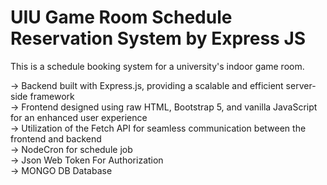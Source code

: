 # UIU Game Room Schedule Reservation System by Express JS
This is a schedule booking system for a university's indoor game room.

-> Backend built with Express.js, providing a scalable and efficient server-side framework <br/>
-> Frontend designed using raw HTML, Bootstrap 5, and vanilla JavaScript for an enhanced user experience <br/>
-> Utilization of the Fetch API for seamless communication between the frontend and backend <br/>
-> NodeCron for schedule job <br/>
-> Json Web Token For Authorization <br/>
-> MONGO DB Database <br/>
